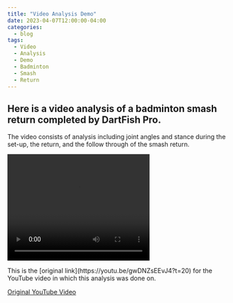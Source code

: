 ```yaml
---
title: "Video Analysis Demo"
date: 2023-04-07T12:00:00-04:00
categories:
  - blog
tags:
  - Video
  - Analysis
  - Demo
  - Badminton
  - Smash
  - Return
---
```


<h2>Here is a video analysis of a badminton smash return completed by DartFish Pro.</h2>
<p>The video consists of analysis including joint angles and stance during the set-up, the return, and the follow through of the smash return.</p>

<video width="320" height="240" controls>
  <source src="assets/images/BadmintonReceive.mp4" type=video/mp4>
    </video>
   

<p>This is the [original link](https://youtu.be/gwDNZsEEvJ4?t=20) for the YouTube video in which this analysis was done on.</p>

<a href="https://youtu.be/gwDNZsEEvJ4?t=20">Original YouTube Video</a>
